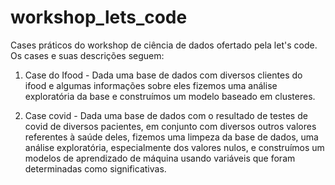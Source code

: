 # workshop_lets_code
Cases práticos do workshop de ciência de dados ofertado pela let's code. Os cases e suas descrições seguem:

1. Case do Ifood - Dada uma base de dados com diversos clientes do ifood e algumas informações sobre eles fizemos uma análise exploratória da base e construímos um modelo baseado em clusteres.

2. Case covid - Dada uma base de dados com o resultado de testes de covid de diversos pacientes, em conjunto com diversos outros valores referentes à saúde deles, fizemos uma limpeza da base de dados, uma análise exploratória, especialmente dos valores nulos, e construímos um modelos de aprendizado de máquina usando variáveis que foram determinadas como significativas.
